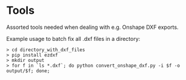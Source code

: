 # Tools

Assorted tools needed when dealing with e.g. Onshape DXF exports.

Example usage to batch fix all .dxf files in a directory:

```
> cd directory_with_dxf_files
> pip install ezdxf
> mkdir output
> for f in `ls *.dxf`; do python convert_onshape_dxf.py -i $f -o output/$f; done;
```
